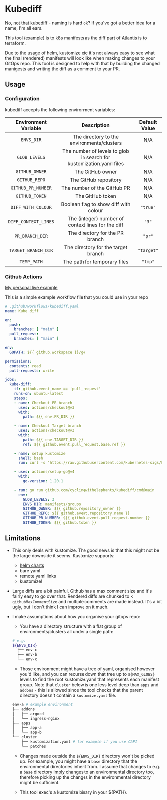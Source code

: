 # Kubediff

[No, not that kubediff](https://github.com/weaveworks/kubediff) - naming is hard ok? 
If you've got a better idea for a name, I'm all ears.

This tool [(example)](https://github.com/cyclingwithelephants/cloudlab/pull/7) is to k8s manifests as the diff part of [Atlantis](https://www.runatlantis.io/) is to terraform.

Due to the usage of helm, kustomize etc it's not always easy to see what the final (rendered) manifests will look like when making changes to your GitOps repo.
This tool is designed to help with that by building the changed manigests and writing the diff as a comment to your PR.

## Usage
### Configuration
kubediff accepts the following environment variables:

| Environment Variable |                             Description                             | Default Value |
|:---:|:-------------------------------------------------------------------:|:---:|
| `ENVS_DIR` |             The directory to the environments/clusters              | N/A |
| `GLOB_LEVELS` | The number of levels to glob in search for kustomization.yaml files | N/A |
| `GITHUB_OWNER` |                          The GitHub owner                           | N/A |
| `GITHUB_REPO` |                        The GitHub repository                        | N/A |
| `GITHUB_PR_NUMBER` |                     The number of the GitHub PR                     | N/A |
| `GITHUB_TOKEN` |                          The GitHub token                           | N/A |
| `DIFF_WITH_COLOUR` |                Boolean flag to show diff with colour                | `"true"` |
| `DIFF_CONTEXT_LINES` |         The (integer) number of context lines for the diff          | `"3"` |
| `PR_BRANCH_DIR` |                   The directory for the PR branch                   | `"pr"` |
| `TARGET_BRANCH_DIR` |                 The directory for the target branch                 | `"target"` |
| `TEMP_PATH` |                    The path for temporary files                     | `"tmp"` |
### Github Actions
[My personal live example](https://github.com/cyclingwithelephants/cloudlab/blob/main/.github/workflows/kubediff.yml)

This is a simple example workflow file that you could use in your repo
```yaml
# .github/workflows/kubediff.yaml
name: Kube diff

on:
  push:
    branches: [ "main" ]
  pull_request:
    branches: [ "main" ]

env:
  GOPATH: ${{ github.workspace }}/go

permissions:
  contents: read
  pull-requests: write

jobs:
  kube-diff:
    if: github.event_name == 'pull_request'
    runs-on: ubuntu-latest
    steps:
    - name: Checkout PR branch
      uses: actions/checkout@v3
      with:
        path: ${{ env.PR_DIR }}

    - name: Checkout Target branch
      uses: actions/checkout@v3
      with:
        path: ${{ env.TARGET_DIR }}
        ref: ${{ github.event.pull_request.base.ref }}

    - name: setup kustomize
      shell: bash
      run: curl -s "https://raw.githubusercontent.com/kubernetes-sigs/kustomize/master/hack/install_kustomize.sh"  | bash

    - uses: actions/setup-go@v4
      with:
        go-version: 1.20.1

    - run: go run github.com/cyclingwithelephants/kubediff/cmd@main
      env:
        GLOB_LEVELS: 3
        ENVS_DIR: manifests/groups
        GITHUB_OWNER: ${{ github.repository_owner }}
        GITHUB_REPO: ${{ github.event.repository.name }}
        GITHUB_PR_NUMBER: ${{ github.event.pull_request.number }}
        GITHUB_TOKEN: ${{ github.token }}
```

## Limitations
- This only deals with kustomize. 
  The good news is that this might not be the large downside it seems.
  Kustomize supports: 
  - [helm charts](https://github.com/kubernetes-sigs/kustomize/blob/master/examples/chart.md)
  - bare yaml
  - remote yaml links
  - kustomize!

- Large diffs are a bit painful.
  Github has a max comment size and it's fairly easy to go over that. 
  Rendered diffs are chunked to < `githubMaxCommentSize` and multiple comments are made instead.
  It's a bit ugly, but I don't think I can improve on it much.

- I make assumptions about how you organise your gitops repo: 
  - You have a directory structure with a flat group of environments/clusters all under a single path:
  ```bash
  # e.g.
  ${ENVS_DIR}
    ├── env-c
    ├── env-b
    └── env-c
  ```
  - Those environment might have a tree of yaml, organised however you'd like, and you can recurse down that tree up to `${MAX_GLOBS}` levels to find the root kustomize.yaml that represents each manifest group.
    Note that `cluster` below is one less level deep than `apps` and `addons` - this is allowed since the tool checks that the parent directory doesn't contain a `kustomize.yaml` file.
  ```bash
  env-a # example environment
  ├── addons
  │   ├── argocd
  │   └── ingress-nginx
  ├── apps
  │   ├── app-a
  │   └── app-b
  └── cluster
      ├── kustomization.yaml # for example if you use CAPI
      └── patches
  ```
  - Changes made outside the `${ENVS_DIR}` directory won't be picked up. For example, you might have a `base` directory that the environmental directories inherit from.
    I assume that changes to e.g. a `base` directory imply changes to an environmental directory too, therefore picking up the changes in the environmental directory might be sufficient.
  
  - This tool exec's a kustomize binary in your ${PATH}.

